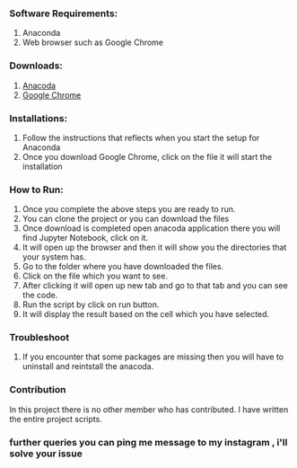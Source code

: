 
### Software Requirements:
1. Anaconda
2. Web browser such as Google Chrome
### Downloads:
1. [Anacoda](https://www.anaconda.com/distribution/)
2. [Google Chrome](https://www.google.com/chrome/?brand=CHBD&gclid=Cj0KCQjw1Iv0BRDaARIsAGTWD1u4HzGeoetJzB5hgijVAw1NLhbd-e-bNfoy1Pu3Ztcx0s-lMjTtwXgaAqWjEALw_wcB&gclsrc=aw.ds)
### Installations:
1. Follow the instructions that reflects when you start the setup for Anaconda
2. Once you download Google Chrome, click on the file it will start the installation
### How to Run:
1. Once you complete the above steps you are ready to run.
2. You can clone the project or you can download the files
3. Once download is completed open anacoda application there you will find Jupyter Notebook, click on it.
4. It will open up the browser and then it will show you the directories that your system has. 
5. Go to the folder where you have downloaded the files.
6. Click on the file which you want to see.
7. After clicking it will open up new tab and go to that tab and you can see the code. 
8. Run the script by click on run button. 
7. It will display the result based on the cell which you have selected. 

### Troubleshoot
1. If you encounter that some packages are missing then you will have to uninstall and reintstall the anacoda.

### Contribution
In this project there is no other member who has contributed. I have written the entire project scripts. 

### further queries you can ping me message to my instagram , i'll solve your issue
